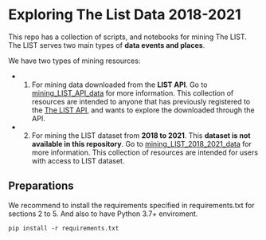 # Exploring The List Data 2018-2021

This repo has a collection of scripts, and notebooks for mining The LIST. The LIST serves two main types of **data events and places**. 

We have two types of mining resources:

- 1. For mining data downloaded from the **LIST API**. Go to [mining_LIST_API_data](./mining_LIST_API_data) for more information. This collection of resources are intended to anyone that has previously registered to the [The LIST API](https://api.list.co.uk/), and wants to explore the downloaded through the API.

- 2. For mining the LIST dataset from **2018 to 2021**. This **dataset is not available in this repository**. Go to [mining_LIST_2018_2021_data](./mining_LIST_2018_2021_data) for more information. This collection of resources are intended for users with access to LIST dataset.

## Preparations

We recommend to install the requirements specified in requirements.txt for sections 2 to 5.
And also to have Python 3.7+ enviroment. 

```
pip install -r requirements.txt 

```
